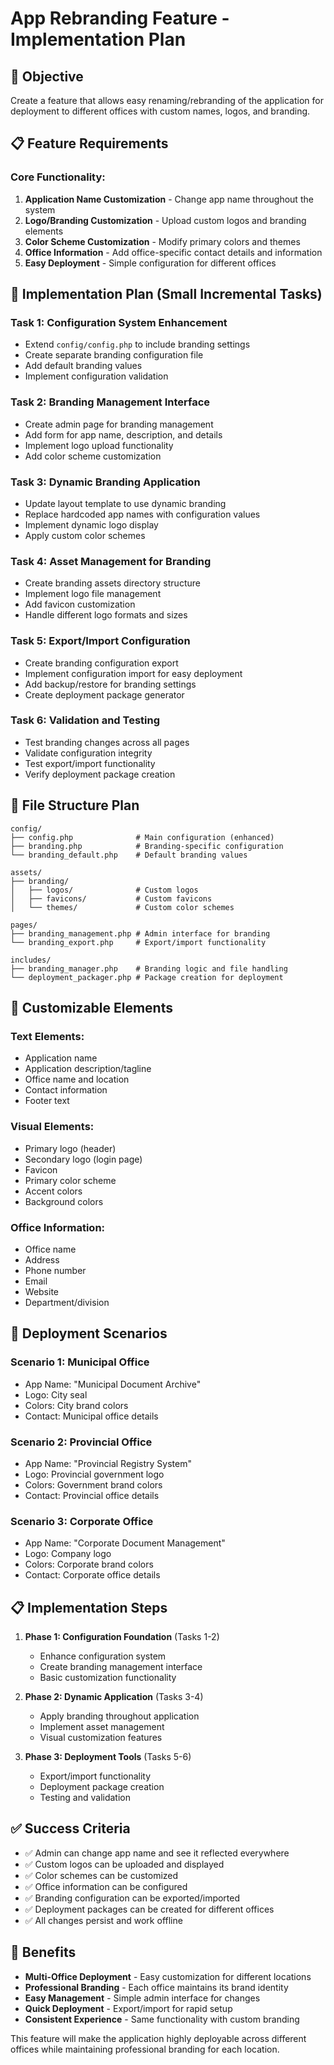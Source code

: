 # App Rebranding Feature - Implementation Plan

## 🎯 **Objective**
Create a feature that allows easy renaming/rebranding of the application for deployment to different offices with custom names, logos, and branding.

## 📋 **Feature Requirements**

### **Core Functionality:**
1. **Application Name Customization** - Change app name throughout the system
2. **Logo/Branding Customization** - Upload custom logos and branding elements
3. **Color Scheme Customization** - Modify primary colors and themes
4. **Office Information** - Add office-specific contact details and information
5. **Easy Deployment** - Simple configuration for different offices

## 🔧 **Implementation Plan (Small Incremental Tasks)**

### **Task 1: Configuration System Enhancement**
- Extend `config/config.php` to include branding settings
- Create separate branding configuration file
- Add default branding values
- Implement configuration validation

### **Task 2: Branding Management Interface**
- Create admin page for branding management
- Add form for app name, description, and details
- Implement logo upload functionality
- Add color scheme customization

### **Task 3: Dynamic Branding Application**
- Update layout template to use dynamic branding
- Replace hardcoded app names with configuration values
- Implement dynamic logo display
- Apply custom color schemes

### **Task 4: Asset Management for Branding**
- Create branding assets directory structure
- Implement logo file management
- Add favicon customization
- Handle different logo formats and sizes

### **Task 5: Export/Import Configuration**
- Create branding configuration export
- Implement configuration import for easy deployment
- Add backup/restore for branding settings
- Create deployment package generator

### **Task 6: Validation and Testing**
- Test branding changes across all pages
- Validate configuration integrity
- Test export/import functionality
- Verify deployment package creation

## 📁 **File Structure Plan**

```
config/
├── config.php              # Main configuration (enhanced)
├── branding.php            # Branding-specific configuration
└── branding_default.php    # Default branding values

assets/
├── branding/
│   ├── logos/              # Custom logos
│   ├── favicons/           # Custom favicons
│   └── themes/             # Custom color schemes

pages/
├── branding_management.php # Admin interface for branding
└── branding_export.php     # Export/import functionality

includes/
├── branding_manager.php    # Branding logic and file handling
└── deployment_packager.php # Package creation for deployment
```

## 🎨 **Customizable Elements**

### **Text Elements:**
- Application name
- Application description/tagline
- Office name and location
- Contact information
- Footer text

### **Visual Elements:**
- Primary logo (header)
- Secondary logo (login page)
- Favicon
- Primary color scheme
- Accent colors
- Background colors

### **Office Information:**
- Office name
- Address
- Phone number
- Email
- Website
- Department/division

## 🚀 **Deployment Scenarios**

### **Scenario 1: Municipal Office**
- App Name: "Municipal Document Archive"
- Logo: City seal
- Colors: City brand colors
- Contact: Municipal office details

### **Scenario 2: Provincial Office**
- App Name: "Provincial Registry System"
- Logo: Provincial government logo
- Colors: Government brand colors
- Contact: Provincial office details

### **Scenario 3: Corporate Office**
- App Name: "Corporate Document Management"
- Logo: Company logo
- Colors: Corporate brand colors
- Contact: Corporate office details

## 📋 **Implementation Steps**

1. **Phase 1: Configuration Foundation** (Tasks 1-2)
   - Enhance configuration system
   - Create branding management interface
   - Basic customization functionality

2. **Phase 2: Dynamic Application** (Tasks 3-4)
   - Apply branding throughout application
   - Implement asset management
   - Visual customization features

3. **Phase 3: Deployment Tools** (Tasks 5-6)
   - Export/import functionality
   - Deployment package creation
   - Testing and validation

## ✅ **Success Criteria**

- ✅ Admin can change app name and see it reflected everywhere
- ✅ Custom logos can be uploaded and displayed
- ✅ Color schemes can be customized
- ✅ Office information can be configured
- ✅ Branding configuration can be exported/imported
- ✅ Deployment packages can be created for different offices
- ✅ All changes persist and work offline

## 🎯 **Benefits**

- **Multi-Office Deployment** - Easy customization for different locations
- **Professional Branding** - Each office maintains its brand identity
- **Easy Management** - Simple admin interface for changes
- **Quick Deployment** - Export/import for rapid setup
- **Consistent Experience** - Same functionality with custom branding

This feature will make the application highly deployable across different offices while maintaining professional branding for each location.